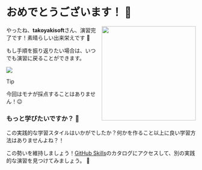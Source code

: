 # おめでとうございます！ :tada:

<img src="https://octodex.github.com/images/welcometocat.png" align="right" height="250px" />

やったね、**takoyakisoft**さん、演習完了です！素晴らしい出来栄えです :tada:

もし手順を振り返りたい場合は、いつでも演習に戻ることができます。

[![](https://img.shields.io/badge/演習に戻る-%E2%86%92-1f883d?style=for-the-badge&logo=github&labelColor=197935)](https://github.com/takoyakisoft/skills-github-pages/issues/1)

> [!TIP]
> 今回はモナが採点することはありません！😉

### もっと学びたいですか？ :raising_hand:

この実践的な学習スタイルはいかがでしたか？何かを作ること以上に良い学習方法はありませんよね？！

この勢いを維持しましょう！[GitHub Skills](https://skills.github.com)のカタログにアクセスして、別の実践的な演習を見つけてみましょう。 :rocket:
